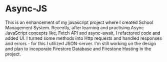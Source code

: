 # Async-JS

This is an enhancement of my javascript project where I created School Management System.
Recently, after learning and practising Async JavaScript concepts like, Fetch API and async-await, I refactored code and added UI. I turned some methods into Http requests and handled responses and errors - for this I utilized JSON-server.
I'm still working on the design and plan to incoporate Firestore Database and Firestone Hosting in the project.
